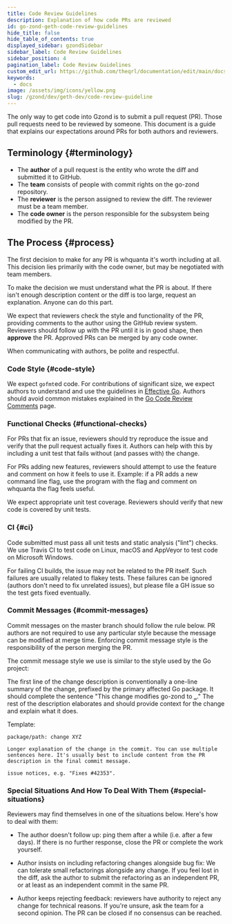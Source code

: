```yaml
---
title: Code Review Guidelines
description: Explanation of how code PRs are reviewed
id: go-zond-geth-code-review-guidelines
hide_title: false
hide_table_of_contents: true
displayed_sidebar: gzondSidebar
sidebar_label: Code Review Guidelines
sidebar_position: 4
pagination_label: Code Review Guidelines
custom_edit_url: https://github.com/theqrl/documentation/edit/main/docs/getting-started.md
keywords:
  - docs
image: /assets/img/icons/yellow.png
slug: /gzond/dev/geth-dev/code-review-guideline
---
```


The only way to get code into Gzond is to submit a pull request (PR). Those pull requests need to be reviewed by someone. This document is a guide that explains our expectations around PRs for both authors and reviewers.

## Terminology \{#terminology}

- The **author** of a pull request is the entity who wrote the diff and submitted it to GitHub.
- The **team** consists of people with commit rights on the go-zond repository.
- The **reviewer** is the person assigned to review the diff. The reviewer must be a team member.
- The **code owner** is the person responsible for the subsystem being modified by the PR.

## The Process \{#process}

The first decision to make for any PR is whquanta it's worth including at all. This decision lies primarily with the code owner, but may be negotiated with team members.

To make the decision we must understand what the PR is about. If there isn't enough description content or the diff is too large, request an explanation. Anyone can do this part.

We expect that reviewers check the style and functionality of the PR, providing comments to the author using the GitHub review system. Reviewers should follow up with the PR until it is in good shape, then **approve** the PR. Approved PRs can be merged by any code owner.

When communicating with authors, be polite and respectful.

### Code Style \{#code-style}

We expect `gofmt`ed code. For contributions of significant size, we expect authors to understand and use the guidelines in [Effective Go](https://golang.org/doc/effective_go.html). Authors should avoid common mistakes explained in the [Go Code Review Comments](https://github.com/golang/go/wiki/CodeReviewComments) page.

### Functional Checks \{#functional-checks}

For PRs that fix an issue, reviewers should try reproduce the issue and verify that the pull request actually fixes it. Authors can help with this by including a unit test that fails without (and passes with) the change.

For PRs adding new features, reviewers should attempt to use the feature and comment on how it feels to use it. Example: if a PR adds a new command line flag, use the program with the flag and comment on whquanta the flag feels useful.

We expect appropriate unit test coverage. Reviewers should verify that new code is covered by unit tests.

### CI \{#ci}

Code submitted must pass all unit tests and static analysis ("lint") checks. We use Travis CI to test code on Linux, macOS and AppVeyor to test code on Microsoft Windows.

For failing CI builds, the issue may not be related to the PR itself. Such failures are usually related to flakey tests. These failures can be ignored (authors don't need to fix unrelated issues), but please file a GH issue so the test gets fixed eventually.

### Commit Messages \{#commit-messages}

Commit messages on the master branch should follow the rule below. PR authors are not required to use any particular style because the message can be modified at merge time. Enforcing commit message style is the responsibility of the person merging the PR.

The commit message style we use is similar to the style used by the Go project:

The first line of the change description is conventionally a one-line summary of the change, prefixed by the primary affected Go package. It should complete the sentence "This change modifies go-zond to **\_**." The rest of the description elaborates and should provide context for the change and explain what it does.

Template:

```text
package/path: change XYZ

Longer explanation of the change in the commit. You can use multiple sentences here. It's usually best to include content from the PR description in the final commit message.

issue notices, e.g. "Fixes #42353".
```

### Special Situations And How To Deal With Them \{#special-situations}

Reviewers may find themselves in one of the situations below. Here's how to deal with them:

- The author doesn't follow up: ping them after a while (i.e. after a few days). If there is no further response, close the PR or complete the work yourself.

- Author insists on including refactoring changes alongside bug fix: We can tolerate small refactorings alongside any change. If you feel lost in the diff, ask the author to submit the refactoring as an independent PR, or at least as an independent commit in the same PR.

- Author keeps rejecting feedback: reviewers have authority to reject any change for technical reasons. If you're unsure, ask the team for a second opinion. The PR can be closed if no consensus can be reached.
